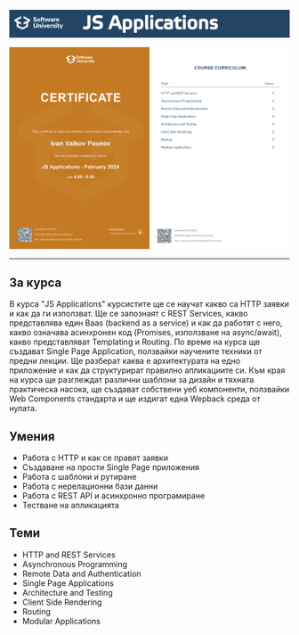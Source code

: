 ![JS-Advanced](https://github.com/BoykoPetevBoev/JS-Applications-October-2019/blob/master/_README/JSApplications.jpg)

![Image Not Found](https://github.com/ivan9paunov/SoftUni-Software-Engineering/blob/main/JS-Applications/JS%20Applications%20-%20February%202024%20-%20Certificate.jpeg
)

---

## За курса

В курса "JS Applications" курсистите ще се научат какво сa HTTP заявки и как да ги използват. Ще се запознаят с REST Services, какво представлява един Baas (backend as a service) и как да работят с него, какво означава асинхронен код (Promises, използване на async/await), какво представляват Templating и Routing. По време на курса ще създават Single Page Application, ползвайки научените техники от предни лекции. Ще разберат каква е архитектурата на едно приложение и как да структурират правилно апликациите си. Към края на курса ще разглеждат различни шаблони за дизайн и тяхната практическа насока, ще създават собствени уеб компоненти, ползвайки Web Components стандарта и ще издигат една Wepback среда от нулата.

## Умения

- Работа с HTTP и как се правят заявки
- Създаване на прости Single Page приложения
- Работа с шаблони и рутиране
- Работа с нерелационни бази данни
- Работа с REST API и асинхронно програмиране
- Тестване на апликацията

## Теми

- HTTP and REST Services
- Asynchronous Programming
- Remote Data and Authentication
- Single Page Applications
- Architecture and Testing
- Client Side Rendering
- Routing
- Modular Applications